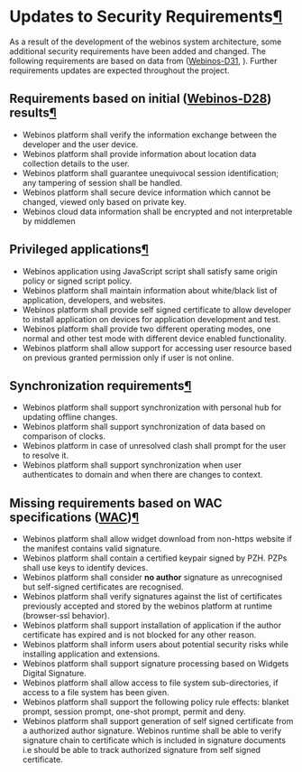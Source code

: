 Updates to Security Requirements[¶](#Updates-to-Security-Requirements)
======================================================================

As a result of the development of the webinos system architecture, some
additional security requirements have been added and changed. The
following requirements are based on data from
([Webinos-D31](Webinos-D31.html), ). Further requirements updates are
expected throughout the project.

Requirements based on initial ([Webinos-D28](Webinos-D28.html)) results[¶](#Requirements-based-on-initial-Webinos-D28-results)
------------------------------------------------------------------------------------------------------------------------------

-   Webinos platform shall verify the information exchange between the
    developer and the user device.
-   Webinos platform shall provide information about location data
    collection details to the user.
-   Webinos platform shall guarantee unequivocal session identification;
    any tampering of session shall be handled.
-   Webinos platform shall secure device information which cannot be
    changed, viewed only based on private key.
-   Webinos cloud data information shall be encrypted and not
    interpretable by middlemen

Privileged applications[¶](#Privileged-applications)
----------------------------------------------------

-   Webinos application using JavaScript script shall satisfy same
    origin policy or signed script policy.
-   Webinos platform shall maintain information about white/black list
    of application, developers, and websites.
-   Webinos platform shall provide self signed certificate to allow
    developer to install application on devices for application
    development and test.
-   Webinos platform shall provide two different operating modes, one
    normal and other test mode with different device enabled
    functionality.
-   Webinos platform shall allow support for accessing user resource
    based on previous granted permission only if user is not online.

Synchronization requirements[¶](#Synchronization-requirements)
--------------------------------------------------------------

-   Webinos platform shall support synchronization with personal hub for
    updating offline changes.
-   Webinos platform shall support synchronization of data based on
    comparison of clocks.
-   Webinos platform in case of unresolved clash shall prompt for the
    user to resolve it.
-   Webinos platform shall support synchronization when user
    authenticates to domain and when there are changes to context.

Missing requirements based on WAC specifications ([WAC](WAC.html))[¶](#Missing-requirements-based-on-WAC-specifications-WAC)
----------------------------------------------------------------------------------------------------------------------------

-   Webinos platform shall allow widget download from non-https website
    if the manifest contains valid signature.
-   Webinos platform shall contain a certified keypair signed by PZH.
    PZPs shall use keys to identify devices.
-   Webinos platform shall consider **no author** signature as
    unrecognised but self-signed certificates are recognised.
-   Webinos platform shall verify signatures against the list of
    certificates previously accepted and stored by the webinos platform
    at runtime (browser-ssl behavior).
-   Webinos platform shall support installation of application if the
    author certificate has expired and is not blocked for any other
    reason.
-   Webinos platform shall inform users about potential security risks
    while installing application and extensions.
-   Webinos platform shall support signature processing based on Widgets
    Digital Signature.
-   Webinos platform shall allow access to file system sub-directories,
    if access to a file system has been given.
-   Webinos platform shall support the following policy rule effects:
    blanket prompt, session prompt, one-shot prompt, permit and deny.
-   Webinos platform shall support generation of self signed certificate
    from a authorized author signature. Webinos runtime shall be able to
    verify signature chain to certificate which is included in signature
    documents i.e should be able to track authorized signature from self
    signed certificate.


